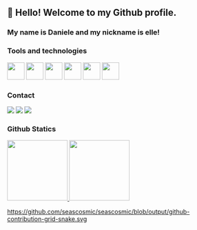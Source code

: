 ## 👋 Hello! Welcome to my Github profile.
### My name is Daniele and my nickname is elle!


### Tools and technologies

<img src="https://cdn.jsdelivr.net/gh/devicons/devicon@latest/icons/html5/html5-original.svg" width="40" height="40"/> <img src="https://cdn.jsdelivr.net/gh/devicons/devicon@latest/icons/css3/css3-original.svg" width="40" height="40"/> <img src="https://cdn.jsdelivr.net/gh/devicons/devicon@latest/icons/figma/figma-original.svg" width="40" height="40"/> <img src="https://cdn.jsdelivr.net/gh/devicons/devicon@latest/icons/python/python-original.svg" width="40" height="40" />  <img src="https://cdn.jsdelivr.net/gh/devicons/devicon@latest/icons/git/git-original.svg" width="40" height="40"/> <img src="https://cdn.jsdelivr.net/gh/devicons/devicon@latest/icons/java/java-original.svg" width="40" height="40" />
          
### Contact


<div>
<a href="https://www.instagram.com/seascosmic/" target="_blank"><img loading="lazy" src="https://img.shields.io/badge/-Instagram-%23E4405F?style=for-the-badge&logo=instagram&logoColor=white" target="_blank"></a>
<a href = "duartedaniele75@gmail.com"><img loading="lazy" src="https://img.shields.io/badge/Gmail-D14836?style=for-the-badge&logo=gmail&logoColor=white" target="_blank"></a>
<a href="www.linkedin.com/in/daniele-duarte-contreira-663337274" target="_blank"><img loading="lazy" src="https://img.shields.io/badge/-LinkedIn-%230077B5?style=for-the-badge&logo=linkedin&logoColor=white" target="_blank"> </a>   
</div>


### Github Statics 
<div>
<a href="https://github.com/seascosmic">
<img loading="lazy" height="140em" src="https://github-readme-stats.vercel.app/api/top-langs/?username=seascosmic&layout=compact&langs_count=7&theme=dracula"/>
<img loading="lazy" height="140em" src="https://github-readme-stats.vercel.app/api?username=seascosmic&show_icons=true&theme=dracula&include_all_commits=true&count_private=true"/>
</div>


https://github.com/seascosmic/seascosmic/blob/output/github-contribution-grid-snake.svg
